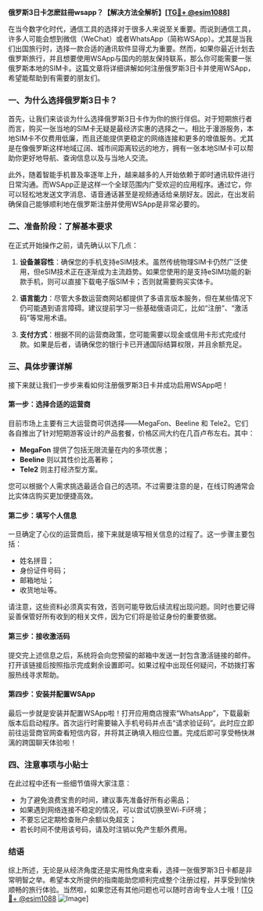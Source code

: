 **俄罗斯3日卡怎麽註冊wsapp？【解决方法全解析】[[TG💪+ @esim1088](https://t.me/s/esim1088)]**

在当今数字化时代，通信工具的选择对于很多人来说至关重要。而说到通信工具，许多人可能会想到微信（WeChat）或者WhatsApp（简称WSApp）。尤其是当我们出国旅行时，选择一款合适的通讯软件显得尤为重要。然而，如果你最近计划去俄罗斯旅行，并且想要使用WSApp与国内的朋友保持联系，那么你可能需要一张俄罗斯本地的SIM卡。这篇文章将详细讲解如何注册俄罗斯3日卡并使用WSApp，希望能帮助到有需要的朋友们。

### 一、为什么选择俄罗斯3日卡？

首先，让我们来谈谈为什么选择俄罗斯3日卡作为你的旅行伴侣。对于短期旅行者而言，购买一张当地的SIM卡无疑是最经济实惠的选择之一。相比于漫游服务，本地SIM卡不仅费用低廉，而且还能提供更稳定的网络连接和更多的增值服务。尤其是在像俄罗斯这样地域辽阔、城市间距离较远的地方，拥有一张本地SIM卡可以帮助你更好地导航、查询信息以及与当地人交流。

此外，随着智能手机普及率逐年上升，越来越多的人开始依赖于即时通讯软件进行日常沟通。而WSApp正是这样一个全球范围内广受欢迎的应用程序。通过它，你可以轻松地发送文字消息、语音通话甚至是视频通话给亲朋好友。因此，在出发前确保自己能够顺利地在俄罗斯注册并使用WSApp是非常必要的。

### 二、准备阶段：了解基本要求

在正式开始操作之前，请先确认以下几点：

1. **设备兼容性**：确保您的手机支持eSIM技术。虽然传统物理SIM卡仍然广泛使用，但eSIM技术正在逐渐成为主流趋势。如果您使用的是支持eSIM功能的新款手机，则可以直接下载电子版SIM卡；否则就需要购买实体卡。
   
2. **语言能力**：尽管大多数运营商网站都提供了多语言版本服务，但在某些情况下仍可能遇到语言障碍。建议提前学习一些基础俄语词汇，比如“注册”、“激活码”等常用术语。

3. **支付方式**：根据不同的运营商政策，您可能需要以现金或信用卡形式完成付款。如果是后者，请确保您的银行卡已开通国际结算权限，并且余额充足。

### 三、具体步骤详解

接下来就让我们一步步来看如何注册俄罗斯3日卡并成功启用WSApp吧！

#### 第一步：选择合适的运营商

目前市场上主要有三大运营商可供选择——MegaFon、Beeline 和 Tele2。它们各自推出了针对短期游客设计的产品套餐，价格区间大约在几百卢布左右。其中：

- **MegaFon** 提供了包括无限流量在内的多项优惠；
- **Beeline** 则以其性价比高著称；
- **Tele2** 则主打经济型方案。

您可以根据个人需求挑选最适合自己的选项。不过需要注意的是，在线订购通常会比实体店购买更加便捷高效。

#### 第二步：填写个人信息

一旦确定了心仪的运营商后，接下来就是填写相关信息的过程了。这一步骤主要包括：

- 姓名拼音；
- 身份证件号码；
- 邮箱地址；
- 收货地址等。

请注意，这些资料必须真实有效，否则可能导致后续流程出现问题。同时也要记得妥善保管好所有收到的相关文件，因为它们将是验证身份的重要依据。

#### 第三步：接收激活码

提交完上述信息之后，系统将会向您预留的邮箱中发送一封包含激活链接的邮件。打开该链接后按照指示完成剩余设置即可。如果过程中出现任何疑问，不妨拨打客服热线寻求帮助。

#### 第四步：安装并配置WSApp

最后一步就是安装并配置WSApp啦！打开应用商店搜索“WhatsApp”，下载最新版本后启动程序。首次运行时需要输入手机号码并点击“请求验证码”。此时应立即前往运营商官网查看短信内容，并将其正确填入相应位置。完成后即可享受畅快淋漓的跨国聊天体验啦！

### 四、注意事项与小贴士

在此过程中还有一些细节值得大家注意：

- 为了避免浪费宝贵的时间，建议事先准备好所有必需品；
- 如果遇到网络连接不稳定的情况，可以尝试切换至Wi-Fi环境；
- 不要忘记定期检查账户余额以免超支；
- 若长时间不使用该号码，请及时注销以免产生额外费用。

### 结语

综上所述，无论是从经济角度还是实用性角度来看，选择一张俄罗斯3日卡都是非常明智之举。希望本文所提供的指南能助您顺利完成整个注册过程，并享受到愉快顺畅的旅行体验。当然啦，如果您还有其他问题也可以随时咨询专业人士哦！[[TG💪+ @esim1088](https://t.me/s/esim1088) ![Image](https://i.postimg.cc/4NQfJmqS/Snipaste-2025-05-13-00-14-12.png)]